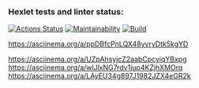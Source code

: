 ### Hexlet tests and linter status:
[![Actions Status](https://github.com/KrylovMikhail1985/java-project-lvl1/workflows/hexlet-check/badge.svg)](https://github.com/KrylovMikhail1985/java-project-lvl1/actions/workflows/hexlet-check.yml)
[![Maintainability](https://api.codeclimate.com/v1/badges/be1825cf73079fec975e/maintainability)](https://codeclimate.com/github/KrylovMikhail1985/java-project-lvl1/maintainability)
[![Build](https://github.com/KrylovMikhail1985/java-project-lvl1/actions/workflows/CI.yml/badge.svg)](https://github.com/KrylovMikhail1985/java-project-lvl1/actions/workflows/CI.yml)

https://asciinema.org/a/ppDBfcPnLQX48yvryDtk5kgYD

https://asciinema.org/a/UZpAhsyjcZ2aabCpcyiqYBxpg
https://asciinema.org/a/wlJlxNG7rdv1jup4KZjhXMOrq
https://asciinema.org/a/LAyEU34g897J1982JZX4eGR2k